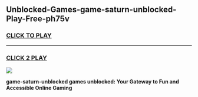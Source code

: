 
## Unblocked-Games-game-saturn-unblocked-Play-Free-ph75v
<h3>
<a href="https://premium76.site?title=game-saturn-unblocked&ref=09A">CLICK TO PLAY</a></h3>
<hr>

<h3>
<a href="https://premium76.site?title=game-saturn-unblocked&ref=09A">CLICK 2 PLAY</a>
  
</h3>

<a href="https://premium76.site?title=game-saturn-unblocked&ref=09A"><img src="https://clearcache.store/games.png"></a>


**game-saturn-unblocked games unblocked: Your Gateway to Fun and Accessible Online Gaming**
